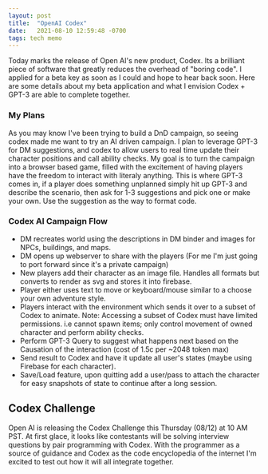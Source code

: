```yaml
---
layout: post
title:  "OpenAI Codex"
date:   2021-08-10 12:59:48 -0700
tags: tech memo
---
```


Today marks the release of Open AI's new product, Codex. Its a brilliant piece of software that greatly reduces the overhead of "boring code". I applied for a beta key as soon as I could and hope to hear back soon. Here are some details about my beta application and what I envision Codex + GPT-3 are able to complete together.

### My Plans

As you may know I've been trying to build a DnD campaign, so seeing codex made me want to try an AI driven campaign. I plan to leverage GPT-3 for DM suggestions, and codex to allow users to real time update their character positions and call ability checks. My goal is to turn the campaign into a browser based game, filled with the excitement of having players have the freedom to interact with literaly anything. This is where GPT-3 comes in, if a player does something unplanned simply hit up GPT-3 and describe the scenario, then ask for 1-3 suggestions and pick one or make your own. Use the suggestion as the way to format code.

### Codex AI Campaign Flow

- DM recreates world using the descriptions in DM binder and images for NPCs, buildings, and maps.
- DM opens up webserver to share with the players (For me I'm just going to port forward since it's a private campaign)
- New players add their character as an image file. Handles all formats but converts to render as svg and stores it into firebase.
- Player either uses text to move or keyboard/mouse similar to a choose your own adventure style.
- Players interact with the environment which sends it over to a subset of Codex to animate.
  Note: Accessing a subset of Codex must have limited permissions. i.e cannot spawn items; only control movement of owned character and perform ability checks.
- Perform GPT-3 Query to suggest what happens next based on the Causation of the interaction (cost of 1.5c per ~2048 token max)
- Send result to Codex and have it update all user's states (maybe using Firebase for each character).
- Save/Load feature, upon quitting add a user/pass to attach the character for easy snapshots of state to continue after a long session.

## Codex Challenge

Open AI is releasing the Codex Challenge this Thursday (08/12) at 10 AM PST. At first glace, it looks like contestants will be solving interview questions by pair programming with Codex. With the programmer as a source of guidance and Codex as the code encyclopedia of the internet I'm excited to test out how it will all integrate together.
